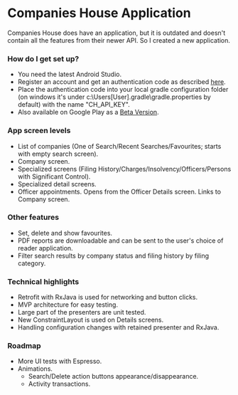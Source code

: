 # Companies House Application #

Companies House does have an application, but it is outdated and doesn't contain all the features from their newer API. So I created a new application.

### How do I get set up? ###

* You need the latest Android Studio.
* Register an account and get an authentication code as described [here](https://developer.companieshouse.gov.uk/api/docs/index/gettingStarted.html).
* Place the authentication code into your local gradle configuration folder (on windows it's under c:\Users\[User]\.gradle\gradle.properties by default) with the name
"CH_API_KEY".
* Also available on Google Play as a [Beta Version](play.google.com/apps/testing/com.babestudios.companyinfouk).

### App screen levels ###

* List of companies (One of Search/Recent Searches/Favourites; starts with empty search screen).
* Company screen.
* Specialized screens (Filing History/Charges/Insolvency/Officers/Persons with Significant Control).
* Specialized detail screens.
* Officer appointments. Opens from the Officer Details screen. Links to Company screen.

### Other features ###

* Set, delete and show favourites.
* PDF reports are downloadable and can be sent to the user's choice of reader application.
* Filter search results by company status and filing history by filing category.

### Technical highlights ###

* Retrofit with RxJava is used for networking and button clicks.
* MVP architecture for easy testing.
* Large part of the presenters are unit tested.
* New ConstraintLayout is used on Details screens.
* Handling configuration changes with retained presenter and RxJava.

### Roadmap ###

* More UI tests with Espresso.
* Animations.
    * Search/Delete action buttons appearance/disappearance.
    * Activity transactions.